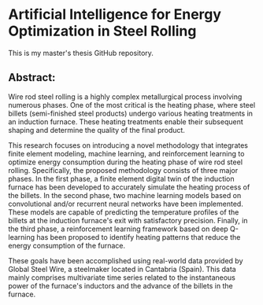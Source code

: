 # Artificial Intelligence for Energy Optimization in Steel Rolling

This is my master's thesis GitHub repository. 

## Abstract:
Wire rod steel rolling is a highly complex metallurgical process involving numerous phases. One of the most critical is the heating phase, where steel billets (semi-finished steel products) undergo various heating treatments in an induction furnace. These heating treatments enable their subsequent shaping and determine the quality of the final product.

This research focuses on introducing a novel methodology that integrates finite element modeling, machine learning, and reinforcement learning to optimize energy consumption during the heating phase of wire rod steel rolling. Specifically, the proposed methodology consists of three major phases. In the first phase, a finite element digital twin of the induction furnace has been developed to accurately simulate the heating process of the billets. In the second phase, two machine learning models based on convolutional and/or recurrent neural networks have been implemented. These models are capable of predicting the temperature profiles of the billets at the induction furnace's exit with satisfactory precision. Finally, in the third phase, a reinforcement learning framework based on deep Q-learning has been proposed to identify heating patterns that reduce the energy consumption of the furnace. 

These goals have been accomplished using real-world data provided by Global Steel Wire, a steelmaker located in Cantabria (Spain). This data mainly comprises multivariate time series related to the instantaneous power of the furnace's inductors and the advance of the billets in the furnace.

